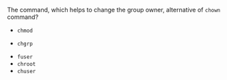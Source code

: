 The command, which helps to change the group owner, alternative of `chown` command?

* `chmod`
+ `chgrp`
* `fuser`
* `chroot`
* `chuser`
